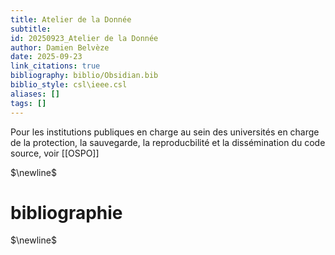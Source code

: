 ```yaml
---
title: Atelier de la Donnée
subtitle:
id: 20250923_Atelier de la Donnée
author: Damien Belvèze
date: 2025-09-23
link_citations: true
bibliography: biblio/Obsidian.bib
biblio_style: csl\ieee.csl
aliases: []
tags: []
---
```

Pour les institutions publiques en charge au sein des universités en charge de la protection, la sauvegarde, la reproducbilité et la dissémination du code source, voir [[OSPO]]



$\newline$
# bibliographie
$\newline$






